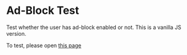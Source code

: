 Ad-Block Test
===================

Test whether the user has ad-block enabled or not. This is a vanilla JS version.

To test, please open [this page](http://dashokkumar93.github.io/ad-block-check/)
